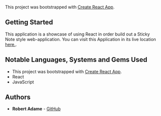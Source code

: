 This project was bootstrapped with [Create React App](https://github.com/facebook/create-react-app).

## Getting Started

This application is a showcase of using React in order build out a Sticky Note style web-application. You can visit this Application in its live location [here.](https://got-it-memorized.herokuapp.com/).

## Notable Languages, Systems and Gems Used

- This project was bootstrapped with [Create React App](https://github.com/facebook/create-react-app).
- React
- JavaScript

## Authors

* **Robert Adame** - [GitHub](https://github.com/radamejr)
